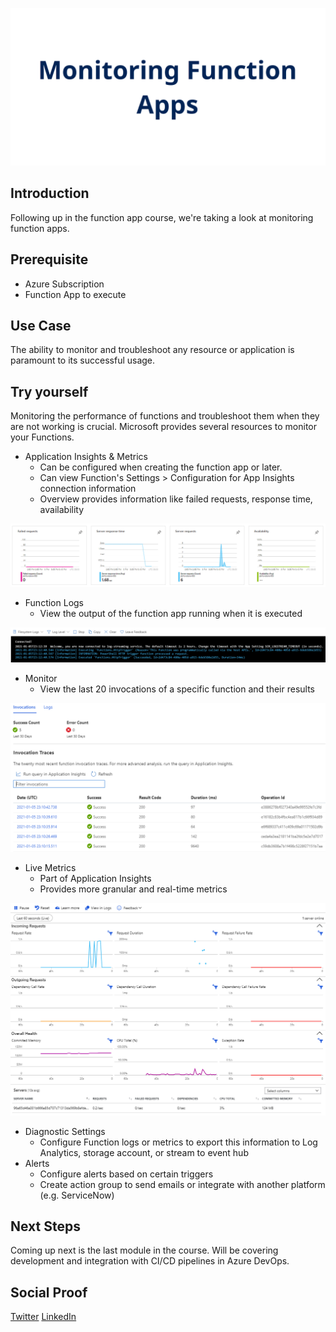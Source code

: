 ![placeholder image](./img/banner.png)

## Introduction

Following up in the function app course, we're taking a look at monitoring function apps.

## Prerequisite

- Azure Subscription
- Function App to execute

## Use Case

The ability to monitor and troubleshoot any resource or application is paramount to its successful usage.

## Try yourself

Monitoring the performance of functions and troubleshoot them when they are not working is crucial. Microsoft provides several resources to monitor your Functions.

- Application Insights & Metrics
    - Can be configured when creating the function app or later.
    - Can view Function's Settings > Configuration for App Insights connection information
    - Overview provides information like failed requests, response time, availability

![](./img/appinsightscharts.png)

- Function Logs
    - View the output of the function app running when it is executed

![](./img/logstream.png)

- Monitor
    - View the last 20 invocations of a specific function and their results

![](./img/monitor.png)

- Live Metrics
    - Part of Application Insights
    - Provides more granular and real-time metrics

![](./img/livemetrics.png)

- Diagnostic Settings
    - Configure Function logs or metrics to export this information to Log Analytics, storage account, or stream to event hub
- Alerts
    - Configure alerts based on certain triggers
    - Create action group to send emails or integrate with another platform (e.g. ServiceNow)


## Next Steps

Coming up next is the last module in the course. Will be covering development and integration with CI/CD pipelines in Azure DevOps.

## Social Proof

[Twitter](https://twitter.com/JeffWBrown/status/1346600171216388096?s=20)
[LinkedIn](https://www.linkedin.com/posts/jeffwaynebrown_jeffbrowntech100daysofcloud-activity-6752366067156434944-GPfF)
